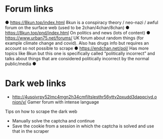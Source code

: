 # Forum links
●	https://8kun.top/index.html
 8kun is a conspiracy theory / neo-nazi / awful forum on the surface web (used to be 2chan/4chan/8chan)
●	https://8kun.top/pnd/index.html
 On politics and news (lots of content) 
●	https://www.urban75.net/forums/
 UK forum about random things (for example climate change and covid).
 Also has drugs info but requires an account so not possible to scrape
●	https://endchan.net/pol/
 Has more topics like 8kun but this one is specifically called “politically incorrect” and talks about things that are considered politically incorrect by the normal public/media
●	

# Dark web links
-	http://4usoivrpy52lmc4mgn2h34cmfiltslesthr56yttv2pxudd3dapqciyd.onion/v/ 
Gamer forum with intense language

Tips on how to scrape the dark web
-	Manually solve the captcha and continue
-	Save the cookie from a session in which the captcha is solved and use that in the scraper

